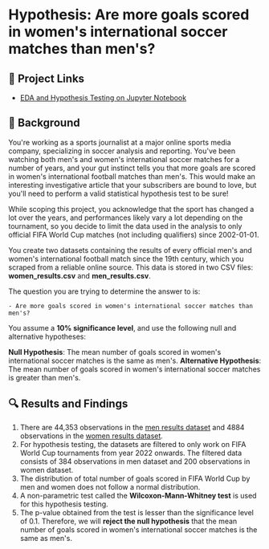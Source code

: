 # Hypothesis: Are more goals scored in women's international soccer matches than men's?

## 🔗 Project Links
- [EDA and Hypothesis Testing on Jupyter Notebook](Hypothesis_Testing_with_Soccer_Matches.ipynb)

## 📖 Background
You're working as a sports journalist at a major online sports media company, specializing in soccer analysis and reporting. You've been watching both men's and women's international soccer matches for a number of years, and your gut instinct tells you that more goals are scored in women's international football matches than men's. This would make an interesting investigative article that your subscribers are bound to love, but you'll need to perform a valid statistical hypothesis test to be sure!

While scoping this project, you acknowledge that the sport has changed a lot over the years, and performances likely vary a lot depending on the tournament, so you decide to limit the data used in the analysis to only official FIFA World Cup matches (not including qualifiers) since 2002-01-01.

You create two datasets containing the results of every official men's and women's international football match since the 19th century, which you scraped from a reliable online source. This data is stored in two CSV files: __women_results.csv__ and __men_results.csv__.

The question you are trying to determine the answer to is:

    - Are more goals scored in women's international soccer matches than men's?

You assume a __10% significance level__, and use the following null and alternative hypotheses:

__Null Hypothesis__: The mean number of goals scored in women's international soccer matches is the same as men's.
__Alternative Hypothesis__: The mean number of goals scored in women's international soccer matches is greater than men's.

## 🔍 Results and Findings
1. There are 44,353 observations in the [men results dataset](men_results.csv) and 4884 observations in the [women results dataset](women_results).
2. For hypothesis testing, the datasets are filtered to only work on FIFA World Cup tournaments from year 2022 onwards. The filtered data consists of 384 observations in men dataset and 200 observations in women dataset.
3. The distribution of total number of goals scored in FIFA World Cup by men and women does not follow a normal distribution.
4. A non-parametric test called the __Wilcoxon-Mann-Whitney test__ is used for this hypothesis testing.
5. The p-value obtained from the test is lesser than the significance level of 0.1. Therefore, we will __reject the null hypothesis__ that the mean number of goals scored in women's international soccer matches is the same as men's.  


